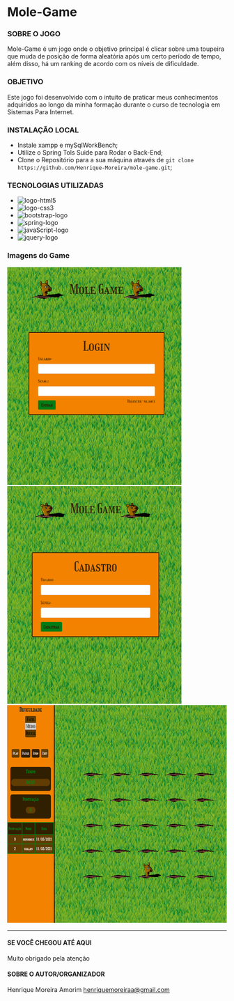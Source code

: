 # Mole-Game

### SOBRE O JOGO
Mole-Game é um jogo onde o objetivo principal é clicar sobre uma toupeira que muda de posição de forma aleatória após um certo período de tempo, além disso, há um ranking de acordo com os níveis de dificuldade.

### OBJETIVO
Este jogo foi desenvolvido com o intuito de praticar meus conhecimentos adquiridos ao longo da minha formação durante o curso de tecnologia em Sistemas Para Internet.

### INSTALAÇÃO LOCAL
* Instale xampp e mySqlWorkBench;
* Utilize o Spring Tols Suide para Rodar o Back-End;
* Clone o Repositório para a sua máquina através de `git clone https://github.com/Henrique-Moreira/mole-game.git`;

### TECNOLOGIAS UTILIZADAS
* <img src="https://logodownload.org/wp-content/uploads/2016/10/html5-logo-10.png" alt="logo-html5" width="50"/>
* <img src="https://www.pngix.com/pngfile/big/193-1937198_image-result-for-css3-icon-css-logo-transparent.png" alt="logo-css3" width="50"/>
* <img src="https://cdn.worldvectorlogo.com/logos/bootstrap-5-1.svg" alt="bootstrap-logo" width="50"/>
* <img src="https://spring-petclinic.github.io/images/logo-spring.png" alt="spring-logo" width="50"/>
* <img src="https://upload.wikimedia.org/wikipedia/commons/thumb/9/99/Unofficial_JavaScript_logo_2.svg/480px-Unofficial_JavaScript_logo_2.svg.png" alt="javaScript-logo" width="50"/>
* <img src="https://i.pinimg.com/originals/c0/26/1a/c0261af0418d8ad72fdd8a7f4379d7db.png" alt="jquery-logo" width="50"/>

### Imagens do Game
<img src="/front end/img/login.png" alt="imagem login do jogo" width="400" height="500"/>  <img src="/front end/img/cadastro.png" alt="imagem cadastro do jogo" width="400" height="500"/>
<img src="/front end/img/game.png" alt="imagem jogo" width="800" height="500"/>


----------------------------
#### SE VOCÊ CHEGOU ATÉ AQUI
Muito obrigado pela atenção

#### SOBRE O AUTOR/ORGANIZADOR
Henrique Moreira Amorim henriquemoreiraa@gmail.com
